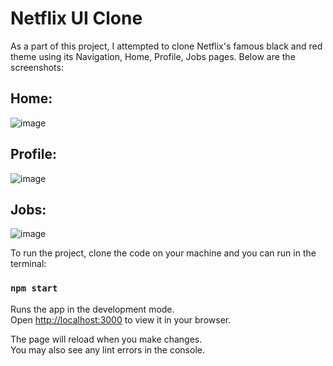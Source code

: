 # Netflix UI Clone

As a part of this project, I attempted to clone Netflix's famous black and red theme using its Navigation, Home, Profile, Jobs pages. Below are the screenshots:


## Home: 

![image](https://user-images.githubusercontent.com/50867638/186780389-f420bb06-8a79-4978-b8cb-f6d5208e2da8.png)


## Profile: 

![image](https://user-images.githubusercontent.com/50867638/186780158-b200acac-9c32-46ea-9253-1271495c06ee.png)

## Jobs: 

![image](https://user-images.githubusercontent.com/50867638/186780317-910ce104-df9b-4286-9408-83e65bc7658c.png)


To run the project, clone the code on your machine and you can run in the terminal:

### `npm start`

Runs the app in the development mode.\
Open [http://localhost:3000](http://localhost:3000) to view it in your browser.

The page will reload when you make changes.\
You may also see any lint errors in the console.

